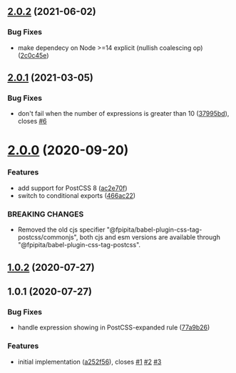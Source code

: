 ## [2.0.2](https://github.com/fpipita/babel-plugin-css-tag-postcss/compare/v2.0.1...v2.0.2) (2021-06-02)

### Bug Fixes

- make dependecy on Node >=14 explicit (nullish coalescing op) ([2c0c45e](https://github.com/fpipita/babel-plugin-css-tag-postcss/commit/2c0c45e7c57b086f93cf2216645c9b4ce103c6b1))

## [2.0.1](https://github.com/fpipita/babel-plugin-css-tag-postcss/compare/v2.0.0...v2.0.1) (2021-03-05)

### Bug Fixes

- don't fail when the number of expressions is greater than 10 ([37995bd](https://github.com/fpipita/babel-plugin-css-tag-postcss/commit/37995bdfb671cbb54a7279af81a6a1094fa15681)), closes [#6](https://github.com/fpipita/babel-plugin-css-tag-postcss/issues/6)

# [2.0.0](https://github.com/fpipita/babel-plugin-css-tag-postcss/compare/v1.0.3...v2.0.0) (2020-09-20)

### Features

- add support for PostCSS 8 ([ac2e70f](https://github.com/fpipita/babel-plugin-css-tag-postcss/commit/ac2e70fb2a25fb9c2e6a4cfac6dd08858c149024))
- switch to conditional exports ([466ac22](https://github.com/fpipita/babel-plugin-css-tag-postcss/commit/466ac227244fc90c7e0b2d546e32e4bc6fe6b45a))

### BREAKING CHANGES

- Removed the old cjs specifier "@fpipita/babel-plugin-css-tag-postcss/commonjs",
  both cjs and esm versions are available through "@fpipita/babel-plugin-css-tag-postcss".

## [1.0.2](https://github.com/fpipita/babel-plugin-css-tag-postcss/compare/v1.0.1...v1.0.2) (2020-07-27)

## 1.0.1 (2020-07-27)

### Bug Fixes

- handle expression showing in PostCSS-expanded rule ([77a9b26](https://github.com/fpipita/babel-plugin-css-tag-postcss/commit/77a9b265b4597eff7ce49180c6182265ba16068d))

### Features

- initial implementation ([a252f56](https://github.com/fpipita/babel-plugin-css-tag-postcss/commit/a252f565286f7fee34bc5053dc2aa7917d514ddd)), closes [#1](https://github.com/fpipita/babel-plugin-css-tag-postcss/issues/1) [#2](https://github.com/fpipita/babel-plugin-css-tag-postcss/issues/2) [#3](https://github.com/fpipita/babel-plugin-css-tag-postcss/issues/3)
